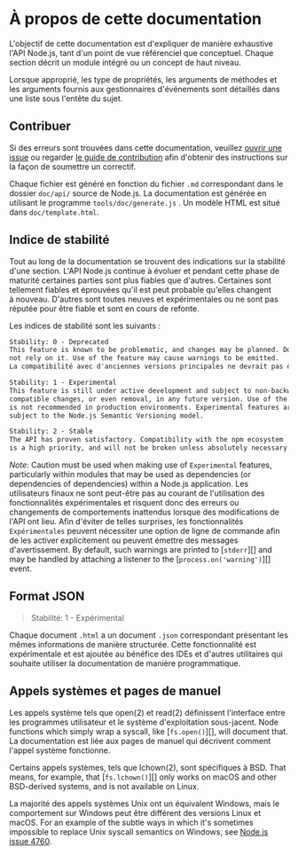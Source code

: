 # À propos de cette documentation

<!--introduced_in=v0.10.0-->

<!-- type=misc -->

L'objectif de cette documentation est d'expliquer de manière exhaustive l'API Node.js, tant d'un point de vue référenciel que conceptuel. Chaque section décrit un module intégré ou un concept de haut niveau.

Lorsque approprié, les type de propriétés, les arguments de méthodes et les arguments fournis aux gestionnaires d'événements sont détaillés dans une liste sous l'entête du sujet.

## Contribuer

Si des erreurs sont trouvées dans cette documentation, veuillez [ouvrir une issue](https://github.com/nodejs/node/issues/new) ou regarder [le guide de contribution](https://github.com/nodejs/node/blob/master/CONTRIBUTING.md) afin d'obtenir des instructions sur la façon de soumettre un correctif.

Chaque fichier est généré en fonction du fichier `.md` correspondant dans le dossier `doc/api/` source de Node.js. La documentation est générée en utilisant le programme `tools/doc/generate.js` . Un modèle HTML est situé dans `doc/template.html`.

## Indice de stabilité

<!--type=misc-->

Tout au long de la documentation se trouvent des indications sur la stabilité d'une section. L'API Node.js continue à évoluer et pendant cette phase de maturité certaines parties sont plus fiables que d'autres. Certaines sont tellement fiables et éprouvées qu'il est peut probable qu'elles changent à nouveau. D'autres sont toutes neuves et expérimentales ou ne sont pas réputée pour être fiable et sont en cours de refonte.

Les indices de stabilité sont les suivants :

```txt
Stability: 0 - Deprecated
This feature is known to be problematic, and changes may be planned. Do
not rely on it. Use of the feature may cause warnings to be emitted.
La compatibilité avec d'anciennes versions principales ne devrait pas être attendue.
```

```txt
Stability: 1 - Experimental
This feature is still under active development and subject to non-backwards
compatible changes, or even removal, in any future version. Use of the feature
is not recommended in production environments. Experimental features are not
subject to the Node.js Semantic Versioning model.
```

```txt
Stability: 2 - Stable
The API has proven satisfactory. Compatibility with the npm ecosystem
is a high priority, and will not be broken unless absolutely necessary.
```

*Note*: Caution must be used when making use of `Experimental` features, particularly within modules that may be used as dependencies (or dependencies of dependencies) within a Node.js application. Les utilisateurs finaux ne sont peut-être pas au courant de l'utilisation des fonctionnalités expérimentales et risquent donc des erreurs ou changements de comportements inattendus lorsque des modifications de l'API ont lieu. Afin d'éviter de telles surprises, les fonctionnalités `Expérimentales` peuvent nécessiter une option de ligne de commande afin de les activer explicitement ou peuvent émettre des messages d'avertissement. By default, such warnings are printed to [`stderr`][] and may be handled by attaching a listener to the [`process.on('warning')`][] event.

## Format JSON

<!-- YAML
added: v0.6.12
-->

> Stabilité: 1 - Expérimental

Chaque document `.html` a un document `.json` correspondant présentant les mêmes informations de manière structurée. Cette fonctionnalité est expérimentale et est ajoutée au bénéfice des IDEs et d'autres utilitaires qui souhaite utiliser la documentation de manière programmatique.

## Appels systèmes et pages de manuel

Les appels système tels que open(2) et read(2) définissent l'interface entre les programmes utilisateur et le système d'exploitation sous-jacent. Node functions which simply wrap a syscall, like [`fs.open()`][], will document that. La documentation est liée aux pages de manuel qui décrivent comment l'appel système fonctionne.

Certains appels systèmes, tels que lchown(2), sont spécifiques à BSD. That means, for example, that [`fs.lchown()`][] only works on macOS and other BSD-derived systems, and is not available on Linux.

La majorité des appels systèmes Unix ont un équivalent Windows, mais le comportement sur Windows peut être différent des versions Linux et macOS. For an example of the subtle ways in which it's sometimes impossible to replace Unix syscall semantics on Windows, see [Node.js issue 4760](https://github.com/nodejs/node/issues/4760).